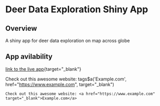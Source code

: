 # Deer Data Exploration Shiny App

## Overview
A shiny app for deer data exploration on map across globe

## App avilability 
[link to the live app](https://odisha.shinyapps.io/deerdataexploration/){target="_blank"}

Check out this awesome website: tags$a('Example.com', href="https://www.example.com", target="_blank")

```{R}
Check out this awesome website: <a href="https://www.example.com" target="_blank">Example.com</a>
```